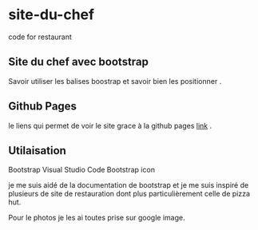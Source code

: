 # site-du-chef
code  for restaurant

## Site du chef avec bootstrap 

 Savoir utiliser les balises boostrap et savoir  bien les positionner .


## Github Pages

le liens qui permet de voir le site grace à la github pages [link](https://katinda.github.io/site-du-chef/index.html) .


## Utilaisation

Bootstrap
Visual Studio Code 
Bootstrap icon

je me suis aidé de la documentation de bootstrap et je me suis inspiré de plusieurs de site de restauration dont plus particulièrement celle de pizza hut.

Pour le photos je les ai toutes prise sur google image.





  
